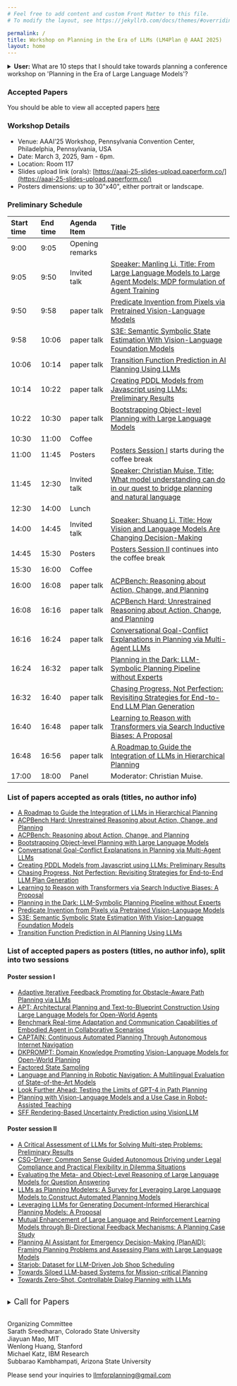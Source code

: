 ```yaml
---
# Feel free to add content and custom Front Matter to this file.
# To modify the layout, see https://jekyllrb.com/docs/themes/#overriding-theme-defaults

permalink: /
title: Workshop on Planning in the Era of LLMs (LM4Plan @ AAAI 2025)
layout: home
---
```


<details>
  <summary><strong>User:</strong> What are 10 steps that I should take towards planning a conference workshop on 'Planning in the Era of Large Language Models'?
  </summary>
 
<br>
 <strong>GPT4:</strong> Organizing a conference workshop on "Planning in the Era of Large Language Models" is an exciting endeavor. The topic is increasingly relevant, and there's a lot to consider both in terms of content and logistics. Here's a 10-step plan to get you started:

<br><br>Step 1: Clearly Define Objectives and Scope<br>
Start by identifying the objectives you want the workshop to achieve. Is it an academic forum, a practical skills-building workshop, or a networking event? The scope could range from ethical considerations to technical aspects, or could encompass all of these.

<br><br>Step 2: Identify Your Target Audience<br>
Who would benefit the most from your workshop? Academics, industry professionals, or students? The audience you target will inform many of your subsequent decisions, from speakers to the types of activities and presentations.

<br><br>Step 3: Assemble a Team<br>
Organizing a workshop is a complex task that usually requires a team. This may include co-chairs, volunteers, and administrative support. You'll need people to handle logistics, outreach, content creation, and day-of-event activities.

<br><br>Step 4: Secure Funding and Sponsorships<br>
The financial aspect is critical. You'll need to prepare a budget that includes venue costs, speakers' fees (if applicable), catering, equipment rentals, and marketing. Sponsorships can help cover some of these costs and add credibility to your event.

<br><br>Step 5: Decide on a Date and Location<br>
Choose a date that doesn't conflict with other major events in the same field. The location should be convenient for your target audience. Due to the global relevance of large language models, consider also offering a virtual participation option.

<br><br>Step 6: Call for Speakers and Topics<br>
Put out a call for papers or speakers, depending on the format of your workshop. You may also personally invite key figures in the field. Decide on the type of content you want (e.g., lectures, panel discussions, hands-on sessions).

<br><br>Step 7: Promote the Event<br>
Use social media, academic journals, and community outreach to promote the event. You could also partner with universities, companies, and online forums to get the word out.

<br><br>Step 8: Review Submissions and Confirm Speakers<br>
If you've called for papers or speaker proposals, you'll need a review process. This may involve peer reviews or an advisory committee. Confirm your speakers well in advance and provide them with any logistical information they may need.

<br><br>Step 9: Logistics and Rehearsal<br>
Prepare all the logistical details such as registration, badges, technical setup, and any workshop materials. If possible, do a dry run a day before the workshop to ensure that everything runs smoothly.

<br><br>Step 10: Conduct the Workshop and Collect Feedback<br>
On the day of the event, make sure you have a team to manage different aspects, from registration to managing Q&A sessions. After the event, send out surveys to collect feedback for future improvements.

<br><br>Remember to document the proceedings and share them with participants afterward, and perhaps consider publishing a summary or report to reach a wider audience and contribute to the field.

</details>

### Accepted Papers

You should be able to view all accepted papers [here](https://openreview.net/group?id=AAAI.org/2025/Workshop/LM4Plan#tab-accept)


### Workshop Details

* Venue: AAAI’25 Workshop, Pennsylvania Convention Center, Philadelphia, Pennsylvania, USA  
* Date: March 3, 2025, 9am - 6pm.
* Location: Room 117
* Slides upload link (orals): [https://aaai-25-slides-upload.paperform.co/](https://aaai-25-slides-upload.paperform.co/)
* Posters dimensions: up to 30"x40", either portrait or landscape. 


### Preliminary Schedule

|Start time	|	End time | Agenda Item | Title |
|:----------|:---------|:------------|:------|
|9:00	|	9:05	|	Opening remarks	|		|	  
|9:05	|	9:50	|	Invited talk	|	[Speaker: Manling Li, Title: From Large Language Models to Large Agent Models: MDP formulation of Agent Training](https://llmforplanning.github.io/speakers/)	|	  
|9:50	|	9:58	|	paper talk	|	[Predicate Invention from Pixels via Pretrained Vision-Language Models](https://openreview.net/pdf?id=YwwRffI6UT)	|	  
|9:58	|	10:06	|	paper talk	|	[S3E: Semantic Symbolic State Estimation With Vision-Language Foundation Models](https://openreview.net/pdf?id=RKfBy2wlST)	|	  
|10:06	|	10:14	|	paper talk	|	[Transition Function Prediction in AI Planning Using LLMs](https://openreview.net/pdf?id=SPRYlWKaPj)	|	  
|10:14	|	10:22	|	paper talk	|	[Creating PDDL Models from Javascript using LLMs: Preliminary Results](https://openreview.net/pdf?id=VyTxXSPmbE)	|	  
|10:22	|	10:30	|	paper talk	|	[Bootstrapping Object-level Planning with Large Language Models](https://openreview.net/pdf?id=XNCKQNvUvg)	|	  
|10:30	|	11:00	|	Coffee	|		||	  
|11:00	|	11:45	|	Posters | [Posters Session I](#poster-session-i) starts during the coffee break	|
|11:45	|	12:30	|	Invited talk	|	[Speaker: Christian Muise, Title: What model understanding can do in our quest to bridge planning and natural language](https://llmforplanning.github.io/speakers/)|  
|12:30	|	14:00	|	Lunch	|		||	  
|14:00	|	14:45	|	Invited talk	|	[Speaker: Shuang Li, Title: How Vision and Language Models Are Changing Decision-Making](https://llmforplanning.github.io/speakers/)	|	  
|14:45	|	15:30	|	Posters	| [Posters Session II](#poster-session-ii) continues into the coffee break	|
|15:30	|	16:00	|	Coffee	|		|
|16:00	|	16:08	|	paper talk	|	[ACPBench: Reasoning about Action, Change, and Planning](https://openreview.net/pdf?id=vJHK763QuB)	|	  
|16:08	|	16:16	|	paper talk	|	[ACPBench Hard: Unrestrained Reasoning about Action, Change, and Planning](https://openreview.net/pdf?id=cfsVixNuJw)	|	  
|16:16	|	16:24	|	paper talk	|	[Conversational Goal-Conflict Explanations in Planning via Multi-Agent LLMs](https://openreview.net/pdf?id=Ys875Rgl4o)	|	  
|16:24	|	16:32	|	paper talk	|	[Planning in the Dark: LLM-Symbolic Planning Pipeline without Experts](https://openreview.net/pdf?id=AC92QO2TjA)	|	  
|16:32	|	16:40	|	paper talk	|	[Chasing Progress, Not Perfection: Revisiting Strategies for End-to-End LLM Plan Generation](https://openreview.net/pdf?id=sPEU215XzS)	|	  
|16:40	|	16:48	|	paper talk	|	[Learning to Reason with Transformers via Search Inductive Biases: A Proposal](https://openreview.net/pdf?id=Wg7JuJtw9M)		|	  
|16:48	|	16:56	|	paper talk	|	[A Roadmap to Guide the Integration of LLMs in Hierarchical Planning](https://openreview.net/pdf?id=q3XpgsgwXX)	|	  
|17:00	|	18:00	|	Panel	|	Moderator: Christian Muise. 	|



### List of papers accepted as orals (titles, no author info)
<!-- * A Roadmap to Guide the Integration of LLMs in Hierarchical Planning
* ACPBench Hard: Unrestrained Reasoning about Action, Change, and Planning
* ACPBench: Reasoning about Action, Change, and Planning
* Bootstrapping Object-level Planning with Large Language Models
* Conversational Goal-Conflict Explanations in Planning via Multi-Agent LLMs
* Creating PDDL Models from Javascript using LLMs: Preliminary Results
* Chasing Progress, Not Perfection: Revisiting Strategies for End-to-End LLM Plan Generation
* Learning to Reason with Transformers via Search Inductive Biases: A Proposal
* Planning in the Dark: LLM-Symbolic Planning Pipeline without Experts
* Predicate Invention from Pixels via Pretrained Vision-Language Models
* S3E: Semantic Symbolic State Estimation With Vision-Language Foundation Models
* Transition Function Prediction in AI Planning Using LLMs
 -->
* [A Roadmap to Guide the Integration of LLMs in Hierarchical Planning](https://openreview.net/pdf?id=q3XpgsgwXX)
* [ACPBench Hard: Unrestrained Reasoning about Action, Change, and Planning](https://openreview.net/pdf?id=cfsVixNuJw)
* [ACPBench: Reasoning about Action, Change, and Planning](https://openreview.net/pdf?id=vJHK763QuB)
* [Bootstrapping Object-level Planning with Large Language Models](https://openreview.net/pdf?id=XNCKQNvUvg)
* [Conversational Goal-Conflict Explanations in Planning via Multi-Agent LLMs](https://openreview.net/pdf?id=Ys875Rgl4o)
* [Creating PDDL Models from Javascript using LLMs: Preliminary Results](https://openreview.net/pdf?id=VyTxXSPmbE)
* [Chasing Progress, Not Perfection: Revisiting Strategies for End-to-End LLM Plan Generation](https://openreview.net/pdf?id=sPEU215XzS)
* [Learning to Reason with Transformers via Search Inductive Biases: A Proposal](https://openreview.net/pdf?id=Wg7JuJtw9M)
* [Planning in the Dark: LLM-Symbolic Planning Pipeline without Experts](https://openreview.net/pdf?id=AC92QO2TjA)
* [Predicate Invention from Pixels via Pretrained Vision-Language Models](https://openreview.net/pdf?id=YwwRffI6UT)
* [S3E: Semantic Symbolic State Estimation With Vision-Language Foundation Models](https://openreview.net/pdf?id=RKfBy2wlST)
* [Transition Function Prediction in AI Planning Using LLMs](https://openreview.net/pdf?id=SPRYlWKaPj)

### List of accepted papers as posters (titles, no author info), split into two sessions
#### Poster session I
<!-- * Adaptive Iterative Feedback Prompting for Obstacle-Aware Path Planning via LLMs
* APT: Architectural Planning and Text-to-Blueprint Construction Using Large Language Models for Open-World Agents
* Benchmark Real-time Adaptation and Communication Capabilities of Embodied Agent in Collaborative Scenarios
* CAPTAIN: Continuous Automated Planning Through Autonomous Internet Navigation
* DKPROMPT: Domain Knowledge Prompting Vision-Language Models for Open-World Planning
* Factored State Sampling
* Language and Planning in Robotic Navigation: A Multilingual Evaluation of State-of-the-Art Models
* Look Further Ahead: Testing the Limits of GPT-4 in Path Planning
* Planning with Vision-Language Models and a Use Case in Robot-Assisted Teaching
* SFF Rendering-Based Uncertainty Prediction using VisionLLM 
-->
* [Adaptive Iterative Feedback Prompting for Obstacle-Aware Path Planning via LLMs](https://openreview.net/pdf?id=M4rLudFbT2)
* [APT: Architectural Planning and Text-to-Blueprint Construction Using Large Language Models for Open-World Agents](https://openreview.net/pdf?id=PCE0vO1sZx)
* [Benchmark Real-time Adaptation and Communication Capabilities of Embodied Agent in Collaborative Scenarios](https://openreview.net/pdf?id=FgYVFY6HmV)
* [CAPTAIN: Continuous Automated Planning Through Autonomous Internet Navigation](https://openreview.net/pdf?id=OkvQyqv9H5)
* [DKPROMPT: Domain Knowledge Prompting Vision-Language Models for Open-World Planning](https://openreview.net/pdf?id=ANXjmdDQyV)
* [Factored State Sampling](https://openreview.net/pdf?id=n1R3V9CvWE)
* [Language and Planning in Robotic Navigation: A Multilingual Evaluation of State-of-the-Art Models](https://openreview.net/pdf?id=kF8agkutXD)
* [Look Further Ahead: Testing the Limits of GPT-4 in Path Planning](https://openreview.net/pdf?id=ElapCti3nn)
* [Planning with Vision-Language Models and a Use Case in Robot-Assisted Teaching](https://openreview.net/pdf?id=l2pA2WDB3r)
* [SFF Rendering-Based Uncertainty Prediction using VisionLLM](https://openreview.net/pdf?id=q8ptjh1pDl)

#### Poster session II
<!-- * A Critical Assessment of LLMs for Solving Multi-Step Problems: Preliminary Results
* CSG-Driver: Common Sense Guided Autonomous Driving under Legal Compliance and Practical Flexibility in Dilemma Situations
* Evaluating the Meta- and Object-Level Reasoning of Large Language Models for Question Answering
* Leveraging Large Language Models for Automated Planning and Model Construction: A Survey
* Leveraging LLMs for Generating Document-Informed Hierarchical Planning Models: A Proposal
* Mutual Enhancement of Large Language and Reinforcement Learning Models through Bi-Directional Feedback Mechanisms: A Planning Case Study
* Planning AI Assistant for Emergency Decision-Making (PlanAID): Framing Planning Problems and Assessing Plans with Large Language Models
* Starjob: Dataset for LLM-Driven Job Shop Scheduling
* Towards Siloed LLM-based Systems for Mission-critical Planning
* Towards Zero-Shot, Controllable Dialog Planning with LLMs 
-->
* [A Critical Assessment of LLMs for Solving Multi-step Problems: Preliminary Results](https://openreview.net/pdf?id=kFrqoVtMIy)
* [CSG-Driver: Common Sense Guided Autonomous Driving under Legal Compliance and Practical Flexibility in Dilemma Situations](https://openreview.net/pdf?id=E3swRac5qu)
* [Evaluating the Meta- and Object-Level Reasoning of Large Language Models for Question Answering](https://openreview.net/pdf?id=0mwBpOBBPR)
* [LLMs as Planning Modelers: A Survey for Leveraging Large Language Models to Construct Automated Planning Models](https://openreview.net/pdf?id=ebJIJkQjcE)
* [Leveraging LLMs for Generating Document-Informed Hierarchical Planning Models: A Proposal](https://openreview.net/pdf?id=QQltS3Nxj9)
* [Mutual Enhancement of Large Language and Reinforcement Learning Models through Bi-Directional Feedback Mechanisms: A Planning Case Study](https://openreview.net/pdf?id=nQ0LC1bdlU)
* [Planning AI Assistant for Emergency Decision-Making (PlanAID): Framing Planning Problems and Assessing Plans with Large Language Models](https://openreview.net/pdf?id=LebubIfqae)
* [Starjob: Dataset for LLM-Driven Job Shop Scheduling](https://openreview.net/pdf?id=0oSusu9nE6)
* [Towards Siloed LLM-based Systems for Mission-critical Planning](https://openreview.net/pdf?id=JElL1aUprz)
* [Towards Zero-Shot, Controllable Dialog Planning with LLMs](https://openreview.net/pdf?id=nnXfQvOWpQ)


<!-- * A Critical Assessment of LLMs for Solving Multi-Step Problems: Preliminary Results
* Adaptive Iterative Feedback Prompting for Obstacle-Aware Path Planning via LLMs
* APT: Architectural Planning and Text-to-Blueprint Construction Using Large Language Models for Open-World Agents
* Benchmark Real-time Adaptation and Communication Capabilities of Embodied Agent in Collaborative Scenarios
* CAPTAIN: Continuous Automated Planning Through Autonomous Internet Navigation
* CSG-Driver: Common Sense Guided Autonomous Driving under Legal Compliance and Practical Flexibility in Dilemma Situations
* DKPROMPT: Domain Knowledge Prompting Vision-Language Models for Open-World Planning
* Evaluating the Meta- and Object-Level Reasoning of Large Language Models for Question Answering
* Factored State Sampling
* Language and Planning in Robotic Navigation: A Multilingual Evaluation of State-of-the-Art Models
* Leveraging Large Language Models for Automated Planning and Model Construction: A Survey
* Leveraging LLMs for Generating Document-Informed Hierarchical Planning Models: A Proposal
* Look Further Ahead: Testing the Limits of GPT-4 in Path Planning
* Mutual Enhancement of Large Language and Reinforcement Learning Models through Bi-Directional Feedback Mechanisms: A Planning Case Study
* Planning AI Assistant for Emergency Decision-Making (PlanAID): Framing Planning Problems and Assessing Plans with Large Language Models
* Planning with Vision-Language Models and a Use Case in Robot-Assisted Teaching
* SFF Rendering-Based Uncertainty Prediction using VisionLLM
* Starjob: Dataset for LLM-Driven Job Shop Scheduling
* Towards Siloed LLM-based Systems for Mission-critical Planning
* Towards Zero-Shot, Controllable Dialog Planning with LLMs -->


<br>

<details>
  <summary>
      <p style="font-size:18px; display:inline">Call for Papers</p>
</summary>


#### Overview

<p>
<strong>Large Language Models (LLMs) are a disruptive force</strong>, changing how research was done in many sub-areas of AI. Planning is one of the last bastions that remain standing. The focus of this workshop is on the questions in the intersection of these areas. Some of the specific areas we would like to gain a better understanding in include: what LLMs can contribute to planning, how LLMs can/should be used, what are the pitfalls of using LLMs, what are the guarantees that can be obtained.
</p>

#### Workshop Topics

<p>
<strong>We are welcoming paper submissions on the following topics:</strong>
</p>
<ul>
        <li>Planning directly with pre-trained or fine-tuned LLMs.</li>
        <li>LLMs for (partial) model elicitation.</li>
        <li>LLMs for generating structured planning problem descriptions.</li>
        <li>LLMs for search guidance or search pruning.</li>
        <li>Validation/verification of plans, policies, or models.</li> 
        <!-- <li>Generalization in planning with LLMs.</li> -->
        <li>Planning for LLMs.</li>
        <li>Using LLMs to develop interfaces for planning-based systems.</li>
        <li>Using LLMs as a proxy for user preferences.</li>
  <!-- <li> Validation/verification of plans, policies, or models.</li> -->
<li> Generalization in planning and generalized planning with LLMs.</li>
<li> Using LLMs to develop interfaces for planning-related problems.</li>
<li> Other applications of LLMs in planning.</li>
<li> Other applications of large vision-language models (VLMs) in planning.</li>
<li> Planning for LLMs and VLMs.</li>
</ul>



#### Important Dates
Paper submission deadline: **November 29th, 2024, AoE**  (extended, final)  
Paper acceptance notification: **December 11th, 2024, AoE**  

AAAI will be in-person this year. Authors of accepted workshop papers are expected to register for the workshop, physically attend the conference and present in person.

#### Submission Details
We solicit workshop paper submissions relevant to the above call of the following types:

Long papers – up to 8 pages + unlimited references / appendices
Short papers – up to 4 pages + unlimited references / appendices


Paper submissions should be made through [OpenReview](https://openreview.net/group?id=AAAI.org/2025/Workshop/LM4Plan).

The review process is single blind by default, so please include author details. If the paper is currently under review at some other venue, we do allow an anonymized submission. To clarify, we do not enforce anonymity for submissions but do support it - authors' names will not be displayed on OpenReview during the review period. It is entirely up to the authors to decide whether they wish to anonymize the PDFs they submit.  

Please format submissions in AAAI style (see instructions in the [Author Kit](https://aaai.org/authorkit25) ). Authors submitting papers rejected from other conferences, please ensure you do your utmost to address the comments given by the reviewers.  
<!-- Please do not submit papers that are already accepted for the main AAAI conference to the workshop.  -->
<!-- The review process will be single blind (so please include author details), however we will allow for anonymized submissions if the paper is currently under review at some other venue.  
To clarify, we do not enforce anonymity for submissions and authors’ names will not be displayed on OpenReview during the review period. It is entirely up to the authors to decide whether they wish to anonymize the PDFs they submit. -->

Some accepted long papers will be invited for contributed talks. All accepted papers (long as well as short) will be given a slot in the poster presentation session.  
</details>

<br>

Organizing Committee  
Sarath Sreedharan,  Colorado State University  
Jiayuan Mao, MIT  
Wenlong Huang, Stanford  
Michael Katz, IBM Research  
Subbarao Kambhampati, Arizona State University  

Please send your inquiries to [llmforplanning@gmail.com](mailto:llmforplanning@gmail.com)
